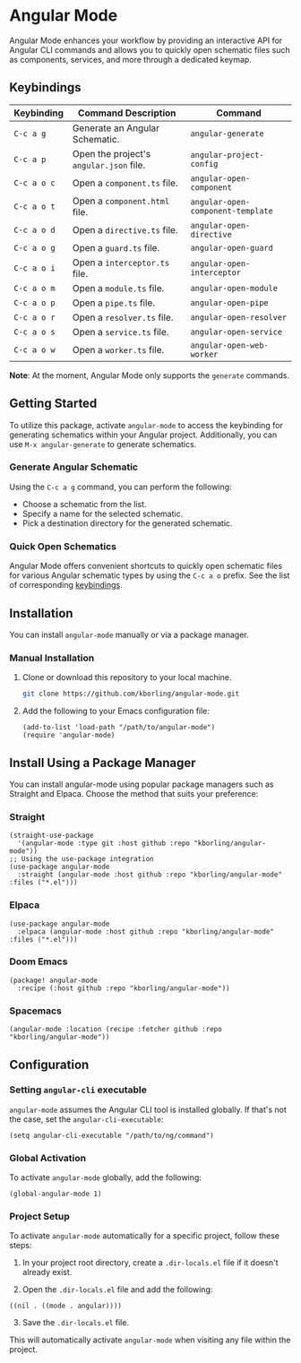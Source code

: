 # Angular Mode

Angular Mode enhances your workflow by providing an interactive API for Angular CLI commands and allows you to quickly open schematic files such as components, services, and more through a dedicated keymap.

## Keybindings

| Keybinding  | Command Description                     | Command                           |
|-------------|-----------------------------------------|-----------------------------------|
| `C-c a g`   | Generate an Angular Schematic.          | `angular-generate`                |
| `C-c a p`   | Open the project's `angular.json` file. | `angular-project-config`          |
| `C-c a o c` | Open a `component.ts` file.             | `angular-open-component`          |
| `C-c a o t` | Open a `component.html` file.           | `angular-open-component-template` |
| `C-c a o d` | Open a `directive.ts` file.             | `angular-open-directive`          |
| `C-c a o g` | Open a `guard.ts` file.                 | `angular-open-guard`              |
| `C-c a o i` | Open a `interceptor.ts` file.           | `angular-open-interceptor`        |
| `C-c a o m` | Open a `module.ts` file.                | `angular-open-module`             |
| `C-c a o p` | Open a `pipe.ts` file.                  | `angular-open-pipe`               |
| `C-c a o r` | Open a `resolver.ts` file.              | `angular-open-resolver`           |
| `C-c a o s` | Open a `service.ts` file.               | `angular-open-service`            |
| `C-c a o w` | Open a `worker.ts` file.                | `angular-open-web-worker`         |

**Note**: At the moment, Angular Mode only supports the `generate` commands.

## Getting Started

To utilize this package, activate `angular-mode` to access the keybinding for generating schematics within your Angular project. Additionally, you can use `M-x angular-generate` to generate schematics.

### Generate Angular Schematic

Using the `C-c a g` command, you can perform the following:

- Choose a schematic from the list.
- Specify a name for the selected schematic.
- Pick a destination directory for the generated schematic.

### Quick Open Schematics

Angular Mode offers convenient shortcuts to quickly open schematic files for various Angular schematic types by using the `C-c a o` prefix. See the list of corresponding [keybindings](#keybindings).

## Installation

You can install `angular-mode` manually or via a package manager.

### Manual Installation

1. Clone or download this repository to your local machine.

   ```sh
   git clone https://github.com/kborling/angular-mode.git
   ```

2. Add the following to your Emacs configuration file:

   ```elisp
   (add-to-list 'load-path "/path/to/angular-mode")
   (require 'angular-mode)
   ```

## Install Using a Package Manager
You can install angular-mode using popular package managers such as Straight and Elpaca. Choose the method that suits your preference:

### Straight
```elisp
(straight-use-package
  '(angular-mode :type git :host github :repo "kborling/angular-mode"))
;; Using the use-package integration
(use-package angular-mode
  :straight (angular-mode :host github :repo "kborling/angular-mode" :files ("*.el")))
```

### Elpaca
```elisp
(use-package angular-mode
  :elpaca (angular-mode :host github :repo "kborling/angular-mode" :files ("*.el")))
```

### Doom Emacs
```elisp
(package! angular-mode
  :recipe (:host github :repo "kborling/angular-mode"))
```

### Spacemacs
```elisp
(angular-mode :location (recipe :fetcher github :repo "kborling/angular-mode"))
```

## Configuration

### Setting `angular-cli` executable

`angular-mode` assumes the Angular CLI tool is installed globally. If that's not the case, set the `angular-cli-executable`:

```elisp
(setq angular-cli-executable "/path/to/ng/command")
```

### Global Activation
To activate `angular-mode` globally, add the following:
```elisp
(global-angular-mode 1)
```

### Project Setup
To activate `angular-mode` automatically for a specific project, follow these steps:

1. In your project root directory, create a `.dir-locals.el` file if it doesn't already exist.

2. Open the `.dir-locals.el` file and add the following:

```elisp
((nil . ((mode . angular))))
```

3. Save the `.dir-locals.el` file.

This will automatically activate `angular-mode` when visiting any file within the project.
